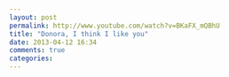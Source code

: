 ```yaml
---
layout: post
permalink: http://www.youtube.com/watch?v=BKaFX_mQBhU
title: "Donora, I think I like you"
date: 2013-04-12 16:34
comments: true
categories: 
---
```

